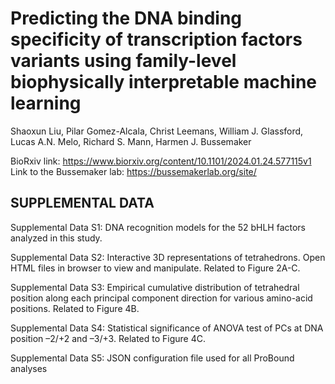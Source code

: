 # Predicting the DNA binding specificity of transcription factors variants using family-level biophysically interpretable machine learning
Shaoxun Liu, Pilar Gomez-Alcala, Christ Leemans, William J. Glassford, Lucas A.N. Melo, Richard S. Mann, Harmen J. Bussemaker

BioRxiv link: https://www.biorxiv.org/content/10.1101/2024.01.24.577115v1
Link to the Bussemaker lab: https://bussemakerlab.org/site/

## SUPPLEMENTAL DATA

Supplemental Data S1: DNA recognition models for the 52 bHLH factors analyzed in this study.

Supplemental Data S2: Interactive 3D representations of tetrahedrons. Open HTML files in browser to view and manipulate. Related to Figure 2A-C.

Supplemental Data S3: Empirical cumulative distribution of tetrahedral position along each principal component direction for various amino-acid positions. Related to Figure 4B.

Supplemental Data S4: Statistical significance of ANOVA test of PCs at DNA position –2/+2 and –3/+3. Related to Figure 4C.

Supplemental Data S5: JSON configuration file used for all ProBound analyses